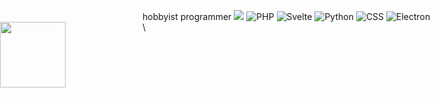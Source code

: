hobbyist programmer ![](https://visitor-badge.glitch.me/badge?page_id=aarushx,aarushx&left_color=red&right_color=green)
![PHP](https://img.shields.io/badge/-Gamer-ff0000?logo=php&logoColor=fff&style=for-the-badge) ![Svelte](https://img.shields.io/badge/-Beginner-eb5234?logo=svelte&logoColor=fff&style=for-the-badge) ![Python](https://img.shields.io/badge/-Master-yellow?logo=python&logoColor=fff&style=for-the-badge) ![CSS](https://img.shields.io/badge/-Beginner-207807?logo=css3&logoColor=fff&style=for-the-badge) ![Electron](https://img.shields.io/badge/-Noob-blue?logo=electron&logoColor=fff&style=for-the-badge)\
<img style="height:105px; position:absolute; left:0px;" src="https://github-readme-stats.vercel.app/api?username=AarushX&count_private=true&show_icons=true&theme=dark"/><img style="height:105px; position:absolute; left:0px;" src=hacker-hacker-man.gif/><img style="height:105px; position:absolute; left:0px;" src="https://github-readme-stats.vercel.app/api/top-langs/?username=AarushX&show_icons=true&theme=dark"/>\



